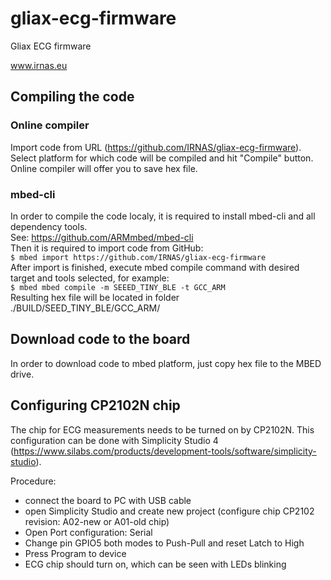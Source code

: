 # gliax-ecg-firmware

Gliax ECG firmware

www.irnas.eu

## Compiling the code
### Online compiler
Import code from URL (https://github.com/IRNAS/gliax-ecg-firmware).
Select platform for which code will be compiled and hit "Compile" button.
Online compiler will offer you to save hex file.

### mbed-cli
In order to compile the code localy, it is required to install mbed-cli and all dependency tools.\
See: https://github.com/ARMmbed/mbed-cli \
Then it is required to import code from GitHub:\
`$ mbed import https://github.com/IRNAS/gliax-ecg-firmware`\
After import is finished, execute mbed compile command with desired target and tools selected, for example:\
`$ mbed mbed compile -m SEEED_TINY_BLE -t GCC_ARM`\
Resulting hex file will be located in folder ./BUILD/SEED_TINY_BLE/GCC_ARM/

## Download code to the board
In order to download code to mbed platform, just copy hex file to the MBED drive. 

## Configuring CP2102N chip
The chip for ECG measurements needs to be turned on by CP2102N. This configuration can be done with Simplicity Studio 4 (https://www.silabs.com/products/development-tools/software/simplicity-studio).

Procedure:
* connect the board to PC with USB cable
* open Simplicity Studio and create new project (configure chip CP2102 revision: A02-new or A01-old chip)
* Open Port configuration: Serial
* Change pin GPIO5 both modes to Push-Pull and reset Latch to High
* Press Program to device
* ECG chip should turn on, which can be seen with LEDs blinking
